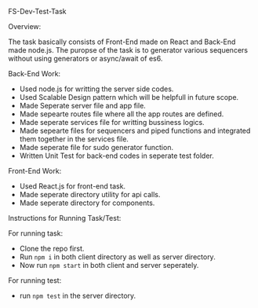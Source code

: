 FS-Dev-Test-Task

Overview:

The task basically consists of Front-End made on React and Back-End made node.js. The puropse of the task is to generator various sequencers without using generators or async/await of es6.

Back-End Work:

* Used node.js for writting the server side codes.
* Used Scalable Design pattern which will be helpfull in future scope.
* Made Seperate server file and app file.
* Made sepearte routes file where all the app routes are defined.
* Made seperate services file for writting bussiness logics.
* Made sepearte files for sequencers and piped functions and integrated them together in the services file.
* Made seperate file for sudo generator function.
* Written Unit Test for back-end codes in seperate test folder.

Front-End Work:

* Used React.js for front-end task.
* Made seperate directory utility for api calls.
* Made seperate directory for components.

Instructions for Running Task/Test:

For running task:
* Clone the repo first.
* Run `npm i` in both client directory as well as server directory.
* Now run `npm start` in both client and server seperately.

For running test:
* run `npm test` in the server directory.